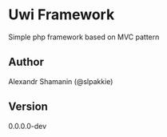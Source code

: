 # Uwi Framework

Simple php framework based on MVC pattern

## Author

Alexandr Shamanin (@slpakkie)

## Version

0.0.0.0-dev
